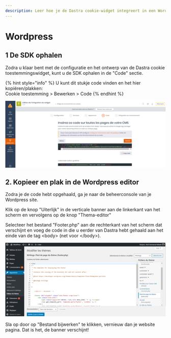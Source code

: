 ```yaml
---
description: Leer hoe je de Dastra cookie-widget integreert in een Wordpress-site.
---
```


# Wordpress

## 1 De SDK ophalen

Zodra u klaar bent met de configuratie en het ontwerp van de Dastra cookie toestemmingswidget, kunt u de SDK ophalen in de "Code" sectie.

{% hint style="info" %}
U kunt dit stukje code vinden en het hier kopiëren/plakken: \
Cookie toestemming > Bewerken > Code
{% endhint %}

![](<../../../../.gitbook/assets/image (79).png>)

## 2. Kopieer en plak in de Wordpress editor

Zodra je de code hebt opgehaald, ga je naar de beheerconsole van je Wordpress site.

Klik op de knop "Uiterlijk" in de verticale banner aan de linkerkant van het scherm en vervolgens op de knop "Thema-editor" &#x20;

Selecteer het bestand "Footer.php" aan de rechterkant van het scherm dat verschijnt en voeg de code in die u eerder van Dastra hebt gehaald aan het einde van de tag \<body> (net voor \</body>).

![](<../../../../.gitbook/assets/image (80).png>)

Sla op door op "Bestand bijwerken" te klikken, vernieuw dan je website pagina. Dat is het, de banner verschijnt!

&#x20;











